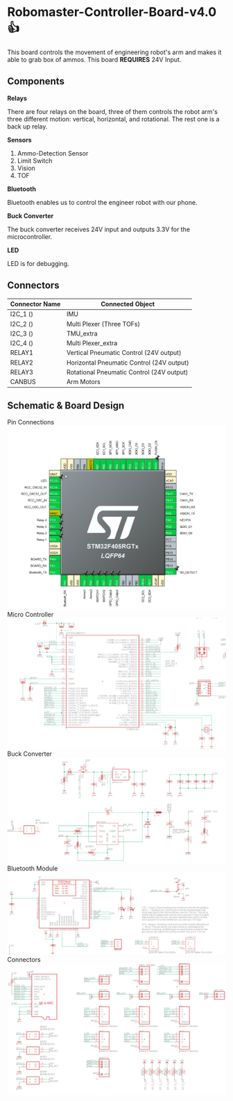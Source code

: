 # Robomaster-Controller-Board-v4.0:+1:
This board controls the movement of engineering robot's arm and makes it able to grab box of ammos. This board **REQUIRES** 24V Input.

## Components

**Relays**

 There are four relays on the board, three of them controls the robot arm's three different motion: vertical, horizontal, and rotational. The rest one is a back up relay.

**Sensors**
  1. Ammo-Detection Sensor 
  2. Limit Switch
  3. Vision
  4. TOF

**Bluetooth**

Bluetooth enables us to control the engineer robot with our phone.

**Buck Converter**

The buck converter receives 24V input and outputs 3.3V for the microcontroller.

**LED**

LED is for debugging.

## Connectors
| Connector Name  | Connected Object | 
| ------------- | ------------- |
| I2C_1 () | IMU  |
| I2C_2 () | Multi Plexer (Three TOFs)  |
| I2C_3 () | TMU_extra  |
| I2C_4 () | Multi Plexer_extra |
| RELAY1 | Vertical Pneumatic Control (24V output) |
| RELAY2 | Horizontal Pneumatic Control (24V output) |
| RELAY3 | Rotational Pneumatic Control (24V output) |
| CANBUS | Arm Motors |

## Schematic & Board Design
Pin Connections
![alt text](https://github.com/wsy0240/Calculator/blob/master/image.png)
Micro Controller
![alt text](https://github.com/wsy0240/Calculator/blob/master/Micro%20Controller.png)
Buck Converter
![alt text](https://github.com/wsy0240/Calculator/blob/master/Buck%20Converter.png)
Bluetooth Module
![alt text](https://github.com/wsy0240/Calculator/blob/master/Bluetooth%20Module.png)
Connectors
![alt text](https://github.com/wsy0240/Calculator/blob/master/Connectors.png)